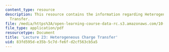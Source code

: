 ```yaml
---
content_type: resource
description: This resource contains the information regarding Heterogeneous Charge
  Transfer.
file: /media/https%3A/open-learning-course-data-rc.s3.amazonaws.com/10-626-electrochemical-energy-systems-spring-2014/83fd595de35b5c7dfe6fd2cf563cb5a5_MIT10_626S14_Lec23.pdf
file_type: application/pdf
resourcetype: Document
title: 'Lecture 23: Heterogeneous Charge Transfer'
uid: 83fd595d-e35b-5c7d-fe6f-d2cf563cb5a5
---
```

